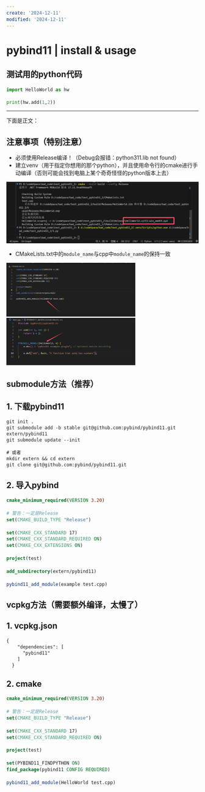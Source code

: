 ```yaml
---
create: '2024-12-11'
modified: '2024-12-11'
---
```


# pybind11 | install & usage

## 测试用的python代码

```python
import HelloWorld as hw

print(hw.add(1,2))
```

---

下面是正文：

## 注意事项（特别注意）

* 必须使用Release编译！（Debug会报错：python311.lib not found）
* 建立venv（用于指定你想用的那个python），并且使用命令行的cmake进行手动编译（否则可能会找到电脑上某个奇奇怪怪的python版本上去）

![image-20241211001137503](./assets/image-20241211001137503.png)

* CMakeLists.txt中的`module_name`与cpp中`module_name`的保持一致

<img src="./assets/image-20241211001257484.png" alt="image-20241211001257484" style="zoom:33%;" /><img src="./assets/image-20241211001313190.png" alt="image-20241211001313190" style="zoom: 33%;" />

## submodule方法（推荐）

## 1. 下载pybind11

```shell
git init .
git submodule add -b stable git@github.com:pybind/pybind11.git extern/pybind11
git submodule update --init

# 或者
mkdir extern && cd extern
git clone git@github.com:pybind/pybind11.git
```

## 2. 导入pybind

```cmake
cmake_minimum_required(VERSION 3.20)

# 警告：一定是Release
set(CMAKE_BUILD_TYPE "Release")

set(CMAKE_CXX_STANDARD 17)
set(CMAKE_CXX_STANDARD_REQUIRED ON)
set(CMAKE_CXX_EXTENSIONS ON)

project(test)

add_subdirectory(extern/pybind11)

pybind11_add_module(example test.cpp)
```

## vcpkg方法（需要额外编译，太慢了）

## 1. vcpkg.json

```
{
    "dependencies": [
      "pybind11"
    ]
  }
```

## 2. cmake

```cmake
cmake_minimum_required(VERSION 3.20)

# 警告：一定是Release
set(CMAKE_BUILD_TYPE "Release")

set(CMAKE_CXX_STANDARD 17)
set(CMAKE_CXX_STANDARD_REQUIRED ON)

project(test)

set(PYBIND11_FINDPYTHON ON)
find_package(pybind11 CONFIG REQUIRED)

pybind11_add_module(HelloWorld test.cpp)
```